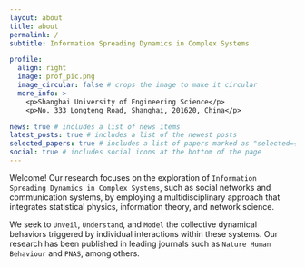 ```yaml
---
layout: about
title: about
permalink: /
subtitle: Information Spreading Dynamics in Complex Systems

profile:
  align: right
  image: prof_pic.png
  image_circular: false # crops the image to make it circular
  more_info: >
    <p>Shanghai University of Engineering Science</p>
    <p>No. 333 Longteng Road, Shanghai, 201620, China</p>

news: true # includes a list of news items
latest_posts: true # includes a list of the newest posts
selected_papers: true # includes a list of papers marked as "selected={true}"
social: true # includes social icons at the bottom of the page
---
```


Welcome! Our research focuses on the exploration of `Information Spreading Dynamics in Complex Systems`, such as social networks and communication systems, by employing a multidisciplinary approach that integrates statistical physics, information theory, and network science. 

We seek to `Unveil`, `Understand`, and `Model` the collective dynamical behaviors triggered by individual interactions within these systems. Our research has been published in leading journals such as `Nature Human Behaviour` and `PNAS`, among others.

